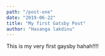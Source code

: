 ```yaml
---
path: "/post-one"
date: "2019-06-22"
title: "My first Gatsby Post"
author: "Hasanga lakdinu"
---
```


This is my very first gaysby hahah!!!!
